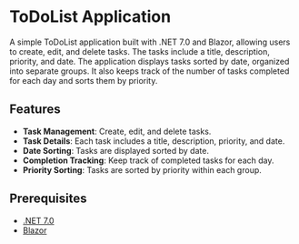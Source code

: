 # ToDoList Application

A simple ToDoList application built with .NET 7.0 and Blazor, allowing users to create, edit, and delete tasks. The tasks include a title, description, priority, and date. The application displays tasks sorted by date, organized into separate groups. It also keeps track of the number of tasks completed for each day and sorts them by priority.

## Features

- **Task Management**: Create, edit, and delete tasks.
- **Task Details**: Each task includes a title, description, priority, and date.
- **Date Sorting**: Tasks are displayed sorted by date. 
- **Completion Tracking**: Keep track of completed tasks for each day.
- **Priority Sorting**: Tasks are sorted by priority within each group.

## Prerequisites

- [.NET 7.0](https://dotnet.microsoft.com/download/dotnet/7.0)
- [Blazor](https://dotnet.microsoft.com/apps/aspnet/web-apps/blazor)

